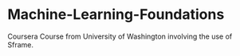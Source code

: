 # Machine-Learning-Foundations

Coursera Course from University of Washington involving the use of Sframe.
